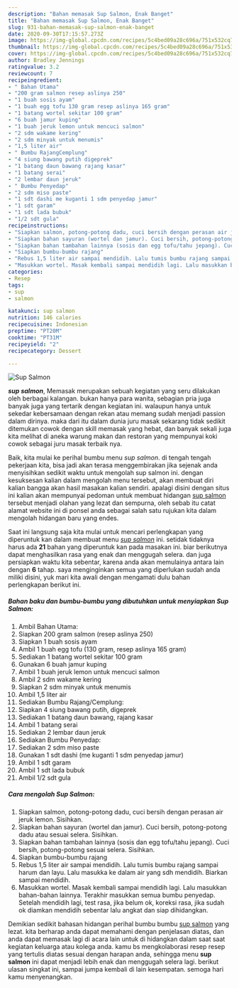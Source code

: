 ```yaml
---
description: "Bahan memasak Sup Salmon, Enak Banget"
title: "Bahan memasak Sup Salmon, Enak Banget"
slug: 931-bahan-memasak-sup-salmon-enak-banget
date: 2020-09-30T17:15:57.273Z
image: https://img-global.cpcdn.com/recipes/5c4bed09a28c696a/751x532cq70/sup-salmon-foto-resep-utama.jpg
thumbnail: https://img-global.cpcdn.com/recipes/5c4bed09a28c696a/751x532cq70/sup-salmon-foto-resep-utama.jpg
cover: https://img-global.cpcdn.com/recipes/5c4bed09a28c696a/751x532cq70/sup-salmon-foto-resep-utama.jpg
author: Bradley Jennings
ratingvalue: 3.2
reviewcount: 7
recipeingredient:
- " Bahan Utama"
- "200 gram salmon resep aslinya 250"
- "1 buah sosis ayam"
- "1 buah egg tofu 130 gram resep aslinya 165 gram"
- "1 batang wortel sekitar 100 gram"
- "6 buah jamur kuping"
- "1 buah jeruk lemon untuk mencuci salmon"
- "2 sdm wakame kering"
- "2 sdm minyak untuk menumis"
- "1,5 liter air"
- " Bumbu RajangCemplung"
- "4 siung bawang putih digeprek"
- "1 batang daun bawang rajang kasar"
- "1 batang serai"
- "2 lembar daun jeruk"
- " Bumbu Penyedap"
- "2 sdm miso paste"
- "1 sdt dashi me kuganti 1 sdm penyedap jamur"
- "1 sdt garam"
- "1 sdt lada bubuk"
- "1/2 sdt gula"
recipeinstructions:
- "Siapkan salmon, potong-potong dadu, cuci bersih dengan perasan air jeruk lemon. Sisihkan."
- "Siapkan bahan sayuran (wortel dan jamur). Cuci bersih, potong-potong dadu atau sesuai selera. Sisihkan."
- "Siapkan bahan tambahan lainnya (sosis dan egg tofu/tahu jepang). Cuci bersih, potong-potong sesuai selera. Sisihkan."
- "Siapkan bumbu-bumbu rajang"
- "Rebus 1,5 liter air sampai mendidih. Lalu tumis bumbu rajang sampai harum dan layu. Lalu masukka ke dalam air yang sdh mendidih. Biarkan sampai mendidih."
- "Masukkan wortel. Masak kembali sampai mendidih lagi. Lalu masukkan bahan-bahan lainnya. Terakhir masukkan semua bumbu penyedap. Setelah mendidih lagi, test rasa, jika belum ok, koreksi rasa, jika sudah ok diamkan mendidih sebentar lalu angkat dan siap dihidangkan."
categories:
- Resep
tags:
- sup
- salmon

katakunci: sup salmon 
nutrition: 146 calories
recipecuisine: Indonesian
preptime: "PT20M"
cooktime: "PT31M"
recipeyield: "2"
recipecategory: Dessert

---
```



![Sup Salmon](https://img-global.cpcdn.com/recipes/5c4bed09a28c696a/751x532cq70/sup-salmon-foto-resep-utama.jpg)

<b><i>sup salmon</i></b>, Memasak merupakan sebuah kegiatan yang seru dilakukan oleh berbagai kalangan. bukan hanya para wanita, sebagian pria juga banyak juga yang tertarik dengan kegiatan ini. walaupun hanya untuk sekedar kebersamaan dengan rekan atau memang sudah menjadi passion dalam dirinya. maka dari itu dalam dunia juru masak sekarang tidak sedikit ditemukan cowok dengan skill memasak yang hebat, dan banyak sekali juga kita melihat di aneka warung makan dan restoran yang mempunyai koki cowok sebagai juru masak terbaik nya.



Baik, kita mulai ke perihal bumbu menu <i>sup salmon</i>. di tengah tengah pekerjaan kita, bisa jadi akan terasa menggembirakan jika sejenak anda menyisihkan sedikit waktu untuk mengolah sup salmon ini. dengan kesuksesan kalian dalam mengolah menu tersebut, akan membuat diri kalian bangga akan hasil masakan kalian sendiri. apalagi disini dengan situs ini kalian akan mempunyai pedoman untuk membuat hidangan <u>sup salmon</u> tersebut menjadi olahan yang lezat dan sempurna, oleh sebab itu catat alamat website ini di ponsel anda sebagai salah satu rujukan kita dalam mengolah hidangan baru yang endes.


Saat ini langsung saja kita mulai untuk mencari perlengkapan yang diperuntuk kan dalam membuat menu <u><i>sup salmon</i></u> ini. setidak tidaknya harus ada <b>21</b> bahan yang diperuntuk kan pada masakan ini. biar berikutnya dapat menghasilkan rasa yang enak dan menggugah selera. dan juga persiapkan waktu kita sebentar, karena anda akan memulainya antara lain dengan <b>6</b> tahap. saya menginginkan semua yang diperlukan sudah anda miliki disini, yuk mari kita awali dengan mengamati dulu bahan perlengkapan berikut ini.

<!--inarticleads1-->

##### Bahan baku dan bumbu-bumbu yang dibutuhkan untuk menyiapkan Sup Salmon:

1. Ambil  Bahan Utama:
1. Siapkan 200 gram salmon (resep aslinya 250)
1. Siapkan 1 buah sosis ayam
1. Ambil 1 buah egg tofu (130 gram, resep aslinya 165 gram)
1. Sediakan 1 batang wortel sekitar 100 gram
1. Gunakan 6 buah jamur kuping
1. Ambil 1 buah jeruk lemon untuk mencuci salmon
1. Ambil 2 sdm wakame kering
1. Siapkan 2 sdm minyak untuk menumis
1. Ambil 1,5 liter air
1. Sediakan  Bumbu Rajang/Cemplung:
1. Siapkan 4 siung bawang putih, digeprek
1. Sediakan 1 batang daun bawang, rajang kasar
1. Ambil 1 batang serai
1. Sediakan 2 lembar daun jeruk
1. Sediakan  Bumbu Penyedap:
1. Sediakan 2 sdm miso paste
1. Gunakan 1 sdt dashi (me kuganti 1 sdm penyedap jamur)
1. Ambil 1 sdt garam
1. Ambil 1 sdt lada bubuk
1. Ambil 1/2 sdt gula




<!--inarticleads2-->

##### Cara mengolah Sup Salmon:

1. Siapkan salmon, potong-potong dadu, cuci bersih dengan perasan air jeruk lemon. Sisihkan.
1. Siapkan bahan sayuran (wortel dan jamur). Cuci bersih, potong-potong dadu atau sesuai selera. Sisihkan.
1. Siapkan bahan tambahan lainnya (sosis dan egg tofu/tahu jepang). Cuci bersih, potong-potong sesuai selera. Sisihkan.
1. Siapkan bumbu-bumbu rajang
1. Rebus 1,5 liter air sampai mendidih. Lalu tumis bumbu rajang sampai harum dan layu. Lalu masukka ke dalam air yang sdh mendidih. Biarkan sampai mendidih.
1. Masukkan wortel. Masak kembali sampai mendidih lagi. Lalu masukkan bahan-bahan lainnya. Terakhir masukkan semua bumbu penyedap. Setelah mendidih lagi, test rasa, jika belum ok, koreksi rasa, jika sudah ok diamkan mendidih sebentar lalu angkat dan siap dihidangkan.




Demikian sedikit bahasan hidangan perihal bumbu bumbu <u>sup salmon</u> yang lezat. kita berharap anda dapat memahami dengan penjelasan diatas, dan anda dapat memasak lagi di acara lain untuk di hidangkan dalam saat saat kegiatan keluarga atau kolega anda. kamu bs mengkolaborasi resep resep yang tertulis diatas sesuai dengan harapan anda, sehingga menu <b>sup salmon</b> ini dapat menjadi lebih enak dan menggugah selera lagi. berikut ulasan singkat ini, sampai jumpa kembali di lain kesempatan. semoga hari kamu menyenangkan.
